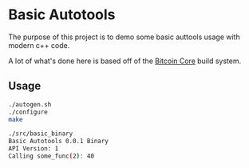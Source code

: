 # Basic Autotools

The purpose of this project is to demo some basic  auttools usage with modern c++ code.

A lot of what's done here is based off of the [Bitcoin Core](https://github.com/bitcoin/bitcoin) build system.

## Usage

```bash
./autogen.sh
./configure
make

./src/basic_binary
Basic Autotools 0.0.1 Binary
API Version: 1
Calling some_func(2): 40
```
